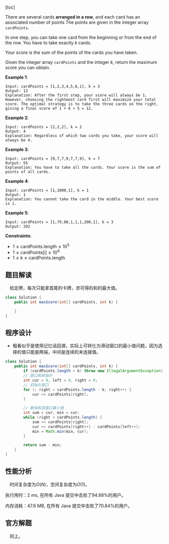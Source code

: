 [toc]

There are several cards **arranged in a row**, and each card has an associated number of points The points are given in the integer array `cardPoints`.

In one step, you can take one card from the beginning or from the end of the row. You have to take exactly $k$ cards.

Your score is the sum of the points of the cards you have taken.

Given the integer array `cardPoints` and the integer $k$, return the maximum score you can obtain.

 

**Example 1**:

```
Input: cardPoints = [1,2,3,4,5,6,1], k = 3
Output: 12
Explanation: After the first step, your score will always be 1. However, choosing the rightmost card first will maximize your total score. The optimal strategy is to take the three cards on the right, giving a final score of 1 + 6 + 5 = 12.
```

**Example 2**:

```
Input: cardPoints = [2,2,2], k = 2
Output: 4
Explanation: Regardless of which two cards you take, your score will always be 4.
```

**Example 3**:

```
Input: cardPoints = [9,7,7,9,7,7,9], k = 7
Output: 55
Explanation: You have to take all the cards. Your score is the sum of points of all cards.
```

**Example 4**:

```
Input: cardPoints = [1,1000,1], k = 1
Output: 1
Explanation: You cannot take the card in the middle. Your best score is 1. 
```

**Example 5**:

```
Input: cardPoints = [1,79,80,1,1,1,200,1], k = 3
Output: 202
```



**Constraints**:

* $1 \le \text{cardPoints.length} \le 10^5$
* $1 \le \text{cardPoints[i]} \le 10^4$
* $1 \le k \le \text{cardPoints.length}$



## 题目解读

&emsp;给定牌，每次只能拿首尾的卡牌，求可得的和的最大值。

```java
class Solution {
    public int maxScore(int[] cardPoints, int k) {

    }
}
```

## 程序设计

* 粗看似乎是使用记忆话回溯，实际上可转化为滑动窗口的最小值问题，因为选择的值只能是两端，中间是连续的未连接值。

```java
class Solution {
    public int maxScore(int[] cardPoints, int k) {
        if (cardPoints.length < k) throw new IllegalArgumentException();
        // 窗口和和指针
        int cur = 0, left = 0, right = 0;
        // 初始化窗口
        for (; right < cardPoints.length - k; right++) {
            cur += cardPoints[right];
        }

        // 数组和及窗口最小值
        int sum = cur, min = cur;
        while (right < cardPoints.length) {
            sum += cardPoints[right];
            cur += cardPoints[right++] - cardPoints[left++];
            min = Math.min(min, cur);
        }

        return sum - min;
    }
}
```

## 性能分析

&emsp;时间复杂度为$O(N)$，空间复杂度为$O(1)$。

执行用时：2 ms, 在所有 Java 提交中击败了94.88%的用户。

内存消耗：47.6 MB, 在所有 Java 提交中击败了70.84%的用户。

## 官方解题

&emsp;同上。
